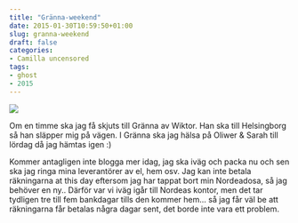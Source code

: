 ```yaml
---
title: "Gränna-weekend"
date: 2015-01-30T10:59:50+01:00
slug: granna-weekend
draft: false
categories:
- Camilla uncensored
tags:
- ghost
- 2015
---
```


![](/assets/images/ghost/2015/01/plon.png)

Om en timme ska jag få skjuts till Gränna av Wiktor. Han ska till Helsingborg så han släpper mig på vägen. I Gränna ska jag hälsa på Oliwer & Sarah till lördag då jag hämtas igen :)

Kommer antagligen inte blogga mer idag, jag ska iväg och packa nu och sen ska jag ringa mina leverantörer av el, hem osv.  Jag kan inte betala räkningarna at this day eftersom jag har tappat bort min Nordeadosa, så jag behöver en ny.. Därför var vi iväg igår till Nordeas kontor, men det tar tydligen tre till fem bankdagar tills den kommer hem... så jag får väl be att räkningarna får betalas några dagar sent, det borde inte vara ett problem.


